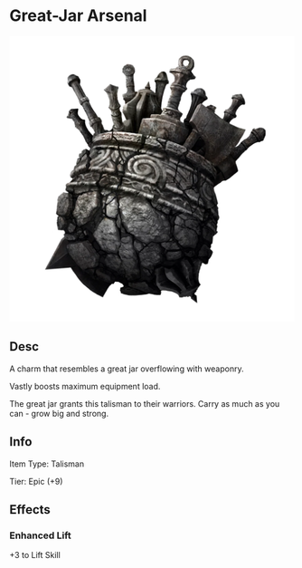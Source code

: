 # Great-Jar Arsenal

![Copyrighted Image](GreatArsenalTalisman.png)

## Desc

A charm that resembles a great jar overflowing with weaponry.

Vastly boosts maximum equipment load.

The great jar grants this talisman to their warriors. Carry as much as you can - grow big and strong.

## Info

Item Type: Talisman

Tier: Epic (+9)

## Effects

### Enhanced Lift

+3 to Lift Skill
